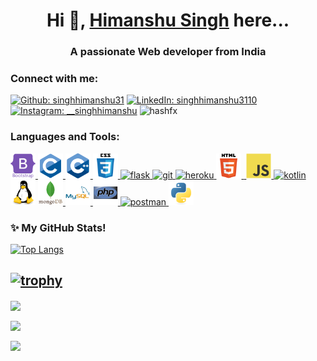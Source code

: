 <h1 align="center">Hi 👋,  <a href="https://www.linkedin.com/in/singhhimanshu3110/" target="blank">Himanshu Singh</a> here...</h1> 
<h3 align="center">A passionate Web developer from India</h3>  


<!-- Social Media Handles -->

<h3 align="left">Connect with me:</h3>

<a href="https://github.com/singhhimanshu31" target="_blank"> ![Github: singhhimanshu31](https://img.shields.io/badge/GitHub-100000?style=plastic&logo=github)</a>
<a href="https://www.linkedin.com/in/singhhimanshu3110/">![LinkedIn: singhhimanshu3110](https://img.shields.io/badge/-LinkedIn-0e76a8?style=plastic&logo=linkedIn)</a>
<a href="https://www.instagram.com/__singhhimanshu">![Instagram: __singhhimanshu](https://img.shields.io/badge/-Instagram-833AB4?style=plastic&logo=Instagram)</a>
<img src="https://komarev.com/ghpvc/?username=singhhimanshu31&label=Profile%20views&color=0e75b6&style=flat" alt="hashfx" />


<!-- Language and Tools -->

<h3 align="left">Languages and Tools:</h3>

<p align="left"> 
<a href="https://getbootstrap.com" target="_blank"> <img src="https://raw.githubusercontent.com/devicons/devicon/master/icons/bootstrap/bootstrap-plain-wordmark.svg" alt="bootstrap" width="40" height="40"/> </a> <a href="https://www.cprogramming.com/" target="_blank"> <img src="https://raw.githubusercontent.com/devicons/devicon/master/icons/c/c-original.svg" alt="c" width="40" height="40"/> </a> <a href="https://www.w3schools.com/cpp/" target="_blank"> <img src="https://raw.githubusercontent.com/devicons/devicon/master/icons/cplusplus/cplusplus-original.svg" alt="cplusplus" width="40" height="40"/> </a> <a href="https://www.w3schools.com/css/" target="_blank"> <img src="https://raw.githubusercontent.com/devicons/devicon/master/icons/css3/css3-original-wordmark.svg" alt="css3" width="40" height="40"/> </a> 
<a href="https://flask.palletsprojects.com/" target="_blank"> <img src="https://www.vectorlogo.zone/logos/pocoo_flask/pocoo_flask-icon.svg" alt="flask" width="40" height="40"/> </a> 
<a href="https://git-scm.com/" target="_blank"> <img src="https://www.vectorlogo.zone/logos/git-scm/git-scm-icon.svg" alt="git" width="40" height="40"/> </a> 
<a href="https://heroku.com" target="_blank"> <img src="https://www.vectorlogo.zone/logos/heroku/heroku-icon.svg" alt="heroku" width="40" height="40"/> </a> <a href="https://www.w3.org/html/" target="_blank"> <img src="https://raw.githubusercontent.com/devicons/devicon/master/icons/html5/html5-original-wordmark.svg" alt="html5" width="40" height="40"/> </a> <a href="https://www.java.com" target="_blank"> <img 
<a href="https://developer.mozilla.org/en-US/docs/Web/JavaScript" target="_blank"> <img src="https://raw.githubusercontent.com/devicons/devicon/master/icons/javascript/javascript-original.svg" alt="javascript" width="40" height="40"/> </a> <a href="https://kotlinlang.org" target="_blank"> <img src="https://www.vectorlogo.zone/logos/kotlinlang/kotlinlang-icon.svg" alt="kotlin" width="40" height="40"/> </a
 <a href="https://www.linux.org/" target="_blank"> <img src="https://raw.githubusercontent.com/devicons/devicon/master/icons/linux/linux-original.svg" alt="linux" width="40" height="40"/> </a> 
 <a href="https://www.mongodb.com/" target="_blank"> <img src="https://raw.githubusercontent.com/devicons/devicon/master/icons/mongodb/mongodb-original-wordmark.svg" alt="mongodb" width="40" height="40"/> </a> <a href="https://www.microsoft.com/en-us/sql-server" target="_blank">  <img src="https://raw.githubusercontent.com/devicons/devicon/master/icons/mysql/mysql-original-wordmark.svg" alt="mysql" width="40" height="40"/> </a> 
 <a href="https://www.php.net" target="_blank"> <img src="https://raw.githubusercontent.com/devicons/devicon/master/icons/php/php-original.svg" alt="php" width="40" height="40"/> </a> <a href="https://postman.com" target="_blank"> <img src="https://www.vectorlogo.zone/logos/getpostman/getpostman-icon.svg" alt="postman" width="40" height="40"/> </a> <a href="https://www.python.org" target="_blank"> <img src="https://raw.githubusercontent.com/devicons/devicon/master/icons/python/python-original.svg" alt="python" width="40" height="40"/> </a> 
</p>  
 



### ✨ My GitHub Stats!

[![Top Langs](https://github-readme-stats.vercel.app/api/top-langs/?username=rajputhimanshu3110&theme=react&custom_title=Most-Used-Languages)](https://github.com/hashfx/github-readme-stats) 

[![trophy](https://github-profile-trophy.vercel.app/?username=rajputhimanshu3110&no-bg=true&no-frame=true&theme=algolia&row=2&column=3&margin-w=15&margin-h=15)](https://github.com/ryo-ma/github-profile-trophy)
---
<p><a href="#">
  <img align="center" src="https://github-readme-stats.vercel.app/api?username=rajputhimanshu3110&show_icons=true&include_all_commits=true&theme=light" />
</a></p>
<p><a href="#">
  <img align="center" src="http://github-readme-streak-stats.herokuapp.com?user=rajputhimanshu3110&theme=light" />
</a></p>
<p><a href="#">
  <img align="center" src="https://activity-graph.herokuapp.com/graph?username=rajputhimanshu3110&theme=xcode" />
</a></p>
